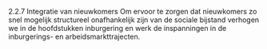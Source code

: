 2.2.7 Integratie van nieuwkomers Om ervoor te zorgen dat nieuwkomers zo snel mogelijk structureel onafhankelijk zijn van de sociale bijstand verhogen we in de hoofdstukken inburgering en werk de inspanningen in de inburgerings- en arbeidsmarkttrajecten. 